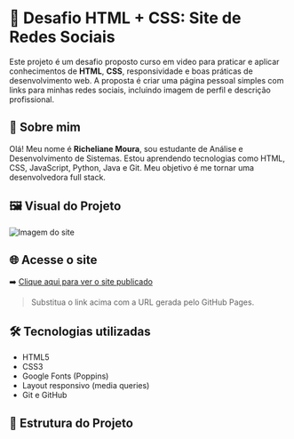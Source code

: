 # 🚀 Desafio HTML + CSS: Site de Redes Sociais

Este projeto é um desafio proposto curso em video para praticar e aplicar conhecimentos de **HTML**, **CSS**, responsividade e boas práticas de desenvolvimento web. A proposta é criar uma página pessoal simples com links para minhas redes sociais, incluindo imagem de perfil e descrição profissional.

## 👤 Sobre mim

Olá! Meu nome é **Richeliane Moura**, sou estudante de Análise e Desenvolvimento de Sistemas. Estou aprendendo tecnologias como HTML, CSS, JavaScript, Python, Java e Git. Meu objetivo é me tornar uma desenvolvedora full stack.

## 🖼️ Visual do Projeto

![Imagem do site](./screenshot.png) <!-- (opcional: adicione uma captura de tela do site depois) -->

## 🌐 Acesse o site

➡️ [Clique aqui para ver o site publicado](https://SEU_USUARIO.github.io/site-redes-sociais)

> Substitua o link acima com a URL gerada pelo GitHub Pages.

## 🛠️ Tecnologias utilizadas

- HTML5
- CSS3
- Google Fonts (Poppins)
- Layout responsivo (media queries)
- Git e GitHub

## 📁 Estrutura do Projeto

